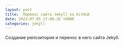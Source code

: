 ```yaml
---
layout: post
title:  Перенос сайта Jekyll на GitHub
date: 2023-07-05 17:00:26 +0800
categories: jekyll
---
```

Создание репозитория и перенос в него сайта Jekyll.
